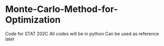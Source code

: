 # Monte-Carlo-Method-for-Optimization
Code for STAT 202C
All codes will be in python
Can be used as reference later
